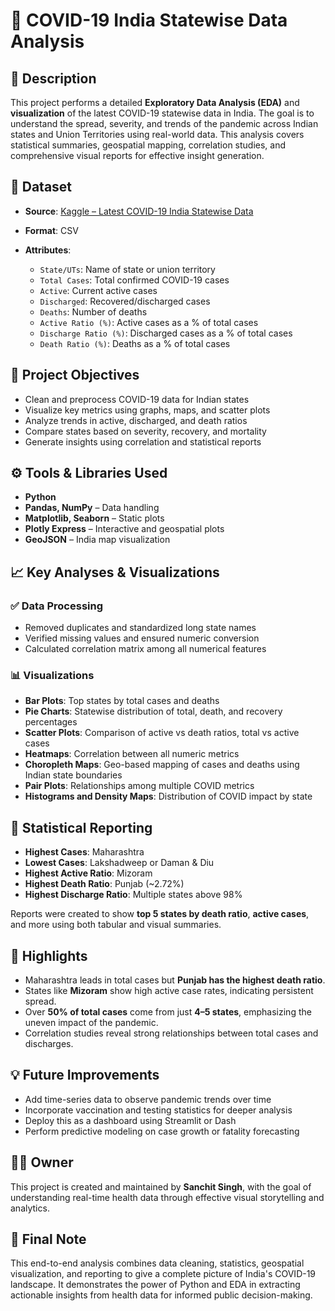 # 🦠 COVID-19 India Statewise Data Analysis

## 📝 Description
This project performs a detailed **Exploratory Data Analysis (EDA)** and **visualization** of the latest COVID-19 statewise data in India. The goal is to understand the spread, severity, and trends of the pandemic across Indian states and Union Territories using real-world data. This analysis covers statistical summaries, geospatial mapping, correlation studies, and comprehensive visual reports for effective insight generation.

## 📂 Dataset
* **Source**: [Kaggle – Latest COVID-19 India Statewise Data](https://www.kaggle.com/datasets)
* **Format**: CSV
* **Attributes**:

  * `State/UTs`: Name of state or union territory
  * `Total Cases`: Total confirmed COVID-19 cases
  * `Active`: Current active cases
  * `Discharged`: Recovered/discharged cases
  * `Deaths`: Number of deaths
  * `Active Ratio (%)`: Active cases as a % of total cases
  * `Discharge Ratio (%)`: Discharged cases as a % of total cases
  * `Death Ratio (%)`: Deaths as a % of total cases


## 🎯 Project Objectives
* Clean and preprocess COVID-19 data for Indian states
* Visualize key metrics using graphs, maps, and scatter plots
* Analyze trends in active, discharged, and death ratios
* Compare states based on severity, recovery, and mortality
* Generate insights using correlation and statistical reports

## ⚙️ Tools & Libraries Used
* **Python**
* **Pandas, NumPy** – Data handling
* **Matplotlib, Seaborn** – Static plots
* **Plotly Express** – Interactive and geospatial plots
* **GeoJSON** – India map visualization

## 📈 Key Analyses & Visualizations
### ✅ Data Processing

* Removed duplicates and standardized long state names
* Verified missing values and ensured numeric conversion
* Calculated correlation matrix among all numerical features

### 📊 Visualizations

* **Bar Plots**: Top states by total cases and deaths
* **Pie Charts**: Statewise distribution of total, death, and recovery percentages
* **Scatter Plots**: Comparison of active vs death ratios, total vs active cases
* **Heatmaps**: Correlation between all numeric metrics
* **Choropleth Maps**: Geo-based mapping of cases and deaths using Indian state boundaries
* **Pair Plots**: Relationships among multiple COVID metrics
* **Histograms and Density Maps**: Distribution of COVID impact by state

## 🧮 Statistical Reporting
* **Highest Cases**: Maharashtra
* **Lowest Cases**: Lakshadweep or Daman & Diu
* **Highest Active Ratio**: Mizoram
* **Highest Death Ratio**: Punjab (\~2.72%)
* **Highest Discharge Ratio**: Multiple states above 98%

Reports were created to show **top 5 states by death ratio**, **active cases**, and more using both tabular and visual summaries.

## 📌 Highlights
* Maharashtra leads in total cases but **Punjab has the highest death ratio**.
* States like **Mizoram** show high active case rates, indicating persistent spread.
* Over **50% of total cases** come from just **4–5 states**, emphasizing the uneven impact of the pandemic.
* Correlation studies reveal strong relationships between total cases and discharges.

## 💡 Future Improvements

* Add time-series data to observe pandemic trends over time
* Incorporate vaccination and testing statistics for deeper analysis
* Deploy this as a dashboard using Streamlit or Dash
* Perform predictive modeling on case growth or fatality forecasting

## 👨‍💻 Owner

This project is created and maintained by **Sanchit Singh**, with the goal of understanding real-time health data through effective visual storytelling and analytics.

## 🚀 Final Note
This end-to-end analysis combines data cleaning, statistics, geospatial visualization, and reporting to give a complete picture of India's COVID-19 landscape. It demonstrates the power of Python and EDA in extracting actionable insights from health data for informed public decision-making.
